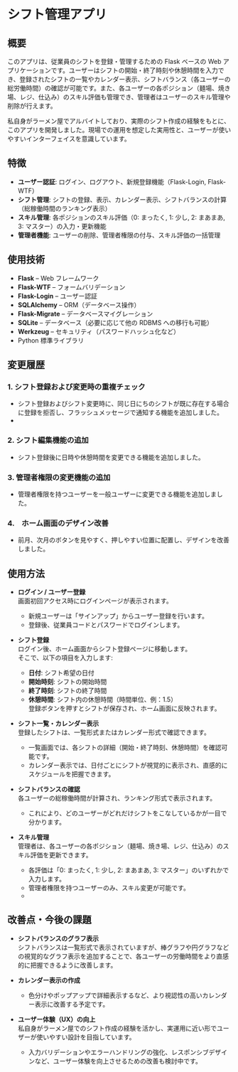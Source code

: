 # シフト管理アプリ

## 概要

このアプリは、従業員のシフトを登録・管理するための Flask ベースの Web アプリケーションです。ユーザーはシフトの開始・終了時刻や休憩時間を入力でき、登録されたシフトの一覧やカレンダー表示、シフトバランス（各ユーザーの総労働時間）の確認が可能です。また、各ユーザーの各ポジション（麺場、焼き場、レジ、仕込み）のスキル評価も管理でき、管理者はユーザーのスキル管理や削除が行えます。

私自身がラーメン屋でアルバイトしており、実際のシフト作成の経験をもとに、このアプリを開発しました。現場での運用を想定した実用性と、ユーザーが使いやすいインターフェイスを意識しています。

## 特徴

- **ユーザー認証**: ログイン、ログアウト、新規登録機能（Flask-Login, Flask-WTF）
- **シフト管理**: シフトの登録、表示、カレンダー表示、シフトバランスの計算（総稼働時間のランキング表示）
- **スキル管理**: 各ポジションのスキル評価（0: まったく, 1: 少し, 2: まあまあ, 3: マスター）の入力・更新機能
- **管理者機能**: ユーザーの削除、管理者権限の付与、スキル評価の一括管理

## 使用技術

- **Flask** – Web フレームワーク
- **Flask-WTF** – フォームバリデーション
- **Flask-Login** – ユーザー認証
- **SQLAlchemy** – ORM（データベース操作）
- **Flask-Migrate** – データベースマイグレーション
- **SQLite** – データベース（必要に応じて他の RDBMS への移行も可能）
- **Werkzeug** – セキュリティ（パスワードハッシュ化など）
- Python 標準ライブラリ

## 変更履歴

### 1. シフト登録および変更時の重複チェック
- シフト登録およびシフト変更時に、同じ日にちのシフトが既に存在する場合に登録を拒否し、フラッシュメッセージで通知する機能を追加しました。
- 
### 2. シフト編集機能の追加
- シフト登録後に日時や休憩時間を変更できる機能を追加しました。

### 3. 管理者権限の変更機能の追加
- 管理者権限を持つユーザーを一般ユーザーに変更できる機能を追加しました。

### 4.　ホーム画面のデザイン改善
- 前月、次月のボタンを見やすく、押しやすい位置に配置し、デザインを改善しました。

  
## 使用方法

- **ログイン / ユーザー登録**  
  画面初回アクセス時にログインページが表示されます。  
  - 新規ユーザーは「サインアップ」からユーザー登録を行います。  
  - 登録後、従業員コードとパスワードでログインします。

- **シフト登録**  
  ログイン後、ホーム画面からシフト登録ページに移動します。  
  そこで、以下の項目を入力します:  
  - **日付**: シフト希望の日付  
  - **開始時刻**: シフトの開始時間  
  - **終了時刻**: シフトの終了時間  
  - **休憩時間**: シフト内の休憩時間（時間単位、例：1.5）  
  登録ボタンを押すとシフトが保存され、ホーム画面に反映されます。

- **シフト一覧・カレンダー表示**  
  登録したシフトは、一覧形式またはカレンダー形式で確認できます。  
  - 一覧画面では、各シフトの詳細（開始・終了時刻、休憩時間）を確認可能です。  
  - カレンダー表示では、日付ごとにシフトが視覚的に表示され、直感的にスケジュールを把握できます。

- **シフトバランスの確認**  
  各ユーザーの総稼働時間が計算され、ランキング形式で表示されます。  
  - これにより、どのユーザーがどれだけシフトをこなしているかが一目で分かります。

- **スキル管理**  
  管理者は、各ユーザーの各ポジション（麺場、焼き場、レジ、仕込み）のスキル評価を更新できます。  
  - 各評価は「0: まったく, 1: 少し, 2: まあまあ, 3: マスター」のいずれかで入力します。  
  - 管理者権限を持つユーザーのみ、スキル変更が可能です。
  - 
## 改善点・今後の課題


- **シフトバランスのグラフ表示**  
  シフトバランスは一覧形式で表示されていますが、棒グラフや円グラフなどの視覚的なグラフ表示を追加することで、各ユーザーの労働時間をより直感的に把握できるように改善します。

- **カレンダー表示の作成**  
  - 色分けやポップアップで詳細表示するなど、より視認性の高いカレンダー表示に改善する予定です。

- **ユーザー体験（UX）の向上**  
  私自身がラーメン屋でのシフト作成の経験を活かし、実運用に近い形でユーザーが使いやすい設計を目指しています。  
  - 入力バリデーションやエラーハンドリングの強化、レスポンシブデザインなど、ユーザー体験を向上させるための改善も検討中です。

    

